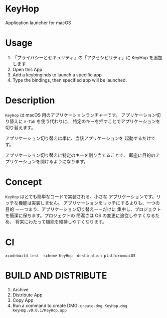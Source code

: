 # KeyHop

Application launcher for macOS

# Usage

1. 「プライバシーとセキュリティ」の「アクセシビリティ」に KeyHop を追加します
1. Open this App
1. Add a keybinginds to launch a specific app
1. Type the bindings, then specified app will be launched.

# Description

`KeyHop` は macOS 用のアプリケーションランチャーです。
アプリケーション切り替えに `⌘-Tab` を使う代わりに、
特定のキーを押すことでアプリケーションを切り替えます。

アプリケーション切り替えは単に、当該アプリケーションを
起動するだけです。

アプリケーション切り替えに特定のキーを割り当てることで、
即座に目的のアプリケーションを開けるようになります。

# Concept

`KeyHop` はとても簡単なコードで実装される、小さな
アプリケーションです。リッチな機能は実装しません。
アプリケーションをリッチにするよりも、一つの目的
ーーつまり、アプリケーション切り替えーーだけに
集中し、プロジェクトを簡潔に保ちます。プロジェクトの
簡潔さは OS の変更に追従しやすくなるため、
将来にわたって機能を維持しやすくなります。

# CI

```
xcodebuild test -scheme KeyHop -destination platform=macOS
```

# BUILD AND DISTRIBUTE

1. Archive
1. Distribute App
1. Copy App
1. Run a command to create DMG: `create-dmg KeyHop.dmg KeyHop.v0.0.1/KeyHop.app`
